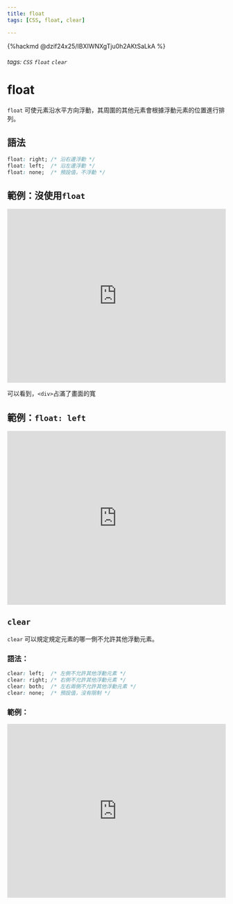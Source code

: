 ```yaml
---
title: float
tags: [CSS, float, clear]

---
```


{%hackmd @dzif24x25/IBXIWNXgTju0h2AKtSaLkA %}
###### tags: `CSS` `float` `clear`

# float

`float` 可使元素沿水平方向浮動，其周圍的其他元素會根據浮動元素的位置進行排列。

## 語法

```css
float: right; /* 沿右邊浮動 */
float: left;  /* 沿左邊浮動 */
float: none;  /* 預設值，不浮動 */
```

## 範例：沒使用`float`

<iframe height="400" style="width: 100%;" scrolling="no" title="Untitled" src="https://codepen.io/alpha34727/embed/zYmVgOz?default-tab=css%2Cresult&editable=true" frameborder="no" loading="lazy" allowtransparency="true" allowfullscreen="true">
  See the Pen <a href="https://codepen.io/alpha34727/pen/zYmVgOz">
  Untitled</a> by Alpha (<a href="https://codepen.io/alpha34727">@alpha34727</a>)
  on <a href="https://codepen.io">CodePen</a>.
</iframe>

可以看到，`<div>`占滿了畫面的寬

## 範例：`float: left`

<iframe height="400" style="width: 100%;" scrolling="no" title="float" src="https://codepen.io/alpha34727/embed/rNqEEgj?default-tab=css%2Cresult&editable=true" frameborder="no" loading="lazy" allowtransparency="true" allowfullscreen="true">
  See the Pen <a href="https://codepen.io/alpha34727/pen/rNqEEgj">
  float</a> by Alpha (<a href="https://codepen.io/alpha34727">@alpha34727</a>)
  on <a href="https://codepen.io">CodePen</a>.
</iframe>

## `clear`

`clear` 可以規定規定元素的哪一側不允許其他浮動元素。

### 語法：

```css
clear: left;  /* 左側不允許其他浮動元素 */
clear: right; /* 右側不允許其他浮動元素 */
clear: both;  /* 左右兩側不允許其他浮動元素 */
clear: none;  /* 預設值，沒有限制 */
```

### 範例：

<iframe height="400" style="width: 100%;" scrolling="no" title="Untitled" src="https://codepen.io/alpha34727/embed/gOBNVPy?default-tab=css%2Cresult&editable=true" frameborder="no" loading="lazy" allowtransparency="true" allowfullscreen="true">
  See the Pen <a href="https://codepen.io/alpha34727/pen/gOBNVPy">
  Untitled</a> by Alpha (<a href="https://codepen.io/alpha34727">@alpha34727</a>)
  on <a href="https://codepen.io">CodePen</a>.
</iframe>